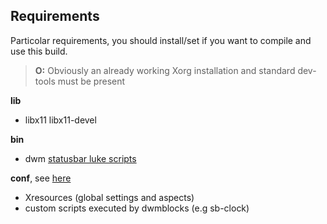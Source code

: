 
## Requirements

Particolar requirements, you should install/set if you want to compile and use this build.

> **O:** Obviously an already working Xorg installation and standard dev-tools must be present

**lib**
  * libx11 libx11-devel

**bin**
  * dwm [statusbar luke scripts](https://github.com/LukeSmithxyz/voidrice/tree/master/.local/bin/statusbar)

**conf**, see [here](https://github.com/andros21/dotfiles)
  * Xresources (global settings and aspects)
  * custom scripts executed by dwmblocks (e.g sb-clock)

